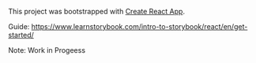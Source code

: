 This project was bootstrapped with [Create React App](https://github.com/facebook/create-react-app).

Guide: https://www.learnstorybook.com/intro-to-storybook/react/en/get-started/

Note: Work in Progeess
